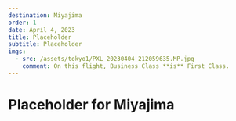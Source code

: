 ```yaml
---
destination: Miyajima
order: 1
date: April 4, 2023
title: Placeholder
subtitle: Placeholder
imgs: 
  - src: /assets/tokyo1/PXL_20230404_212059635.MP.jpg
    comment: On this flight, Business Class **is** First Class. 
---
```


# Placeholder for Miyajima

